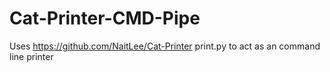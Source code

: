 # Cat-Printer-CMD-Pipe
Uses https://github.com/NaitLee/Cat-Printer print.py to act as an command line printer
